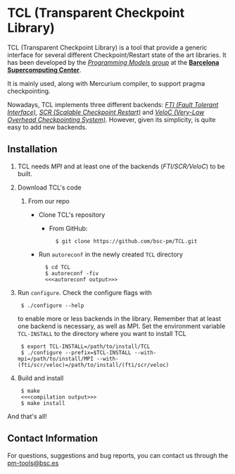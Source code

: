 # TCL (Transparent Checkpoint Library) 
TCL (Transparent Checkpoint Library) is a tool that provide a generic interface for several different Checkpoint/Restart state of the art libraries. It has been developed by the [*Programming Models group*](https://pm.bsc.es/) at the [**Barcelona Supercomputing Center**](http://www.bsc.es/).

It is mainly used, along with Mercurium compiler, to support pragma checkpointing.

Nowadays, TCL implements three different backends: [*FTI (Fault Tolerant Interface)*](https://github.com/leobago/fti), [*SCR (Scalable Checkpoint Restart)*](https://computation.llnl.gov/projects/scalable-checkpoint-restart-for-mpi) and [*VeloC (Very-Low Overhead Checkpointing System)*](https://veloc.readthedocs.io/en/latest/). However, given its simplicity, is quite easy to add new backends.

## Installation
1. TCL needs *MPI* and at least one of the backends (*FTI/SCR/VeloC*) to be built. 
2. Download TCL's code
    1. From our repo
        * Clone TCL's repository

            - From GitHub:

                    $ git clone https://github.com/bsc-pm/TCL.git
        * Run `autoreconf` in the newly created `TCL` directory

                $ cd TCL 
                $ autoreconf -fiv
                <<<autoreconf output>>>
3. Run `configure`. Check the configure flags with  
 
        $ ./configure --help
    to enable more or less backends in the library. Remember that at least 
    one backend is necessary, as well as MPI. Set the environment variable 
    `TCL-INSTALL` to the directory where you want to install TCL

        $ export TCL-INSTALL=/path/to/install/TCL
        $ ./configure --prefix=$TCL-INSTALL --with-mpi=/path/to/install/MPI --with-(fti/scr/veloc)=/path/to/install/(fti/scr/veloc)
4. Build and install

        $ make
        <<<compilation output>>>
        $ make install

And that's all!

## Contact Information

For questions, suggestions and bug reports, you can contact us through the pm-tools@bsc.es


